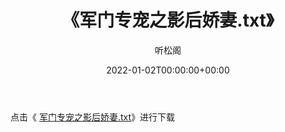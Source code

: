 ﻿---
title:  《军门专宠之影后娇妻.txt》
date:   2022-01-02T00:00:00+00:00
author: 听松阁
layout: post
permalink: /军门专宠之影后娇妻/
categories: 小说
tags: [小说]
---

点击《 [军门专宠之影后娇妻.txt](http://img.660000.xyz/bookstukust/book/bntxt/10/军门专宠之影后娇妻.txt)》进行下载